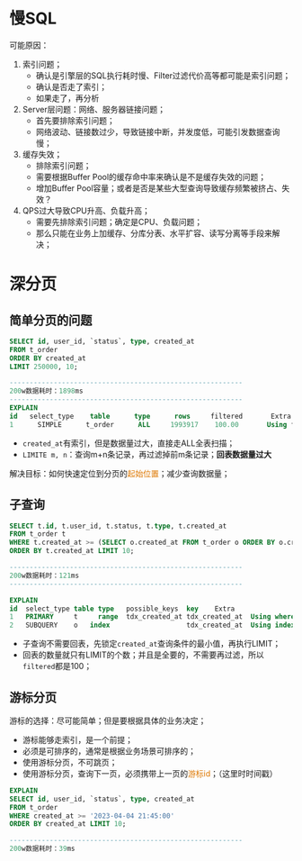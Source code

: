 
# 慢SQL

可能原因：
1. 索引问题；
	- 确认是引擎层的SQL执行耗时慢、Filter过滤代价高等都可能是索引问题；
	- 确认是否走了索引；
	- 如果走了，再分析
2. Server层问题：网络、服务器链接问题；
	- 首先要排除索引问题；
	- 网络波动、链接数过少，导致链接中断，并发度低，可能引发数据查询慢；
3. 缓存失效；
	- 排除索引问题；
	- 需要根据Buffer Pool的缓存命中率来确认是不是缓存失效的问题；
	- 增加Buffer Pool容量；或者是否是某些大型查询导致缓存频繁被挤占、失效？
4. QPS过大导致CPU升高、负载升高；
	- 需要先排除索引问题；确定是CPU、负载问题；
	- 那么只能在业务上加缓存、分库分表、水平扩容、读写分离等手段来解决；


# 深分页

## 简单分页的问题

```sql
SELECT id, user_id, `status`, type, created_at 
FROM t_order 
ORDER BY created_at 
LIMIT 250000, 10;

----------------------------------------------------------
200w数据耗时：1898ms
----------------------------------------------------------
EXPLAIN
id   select_type    table      type      rows     filtered       Extra
1	   SIMPLE	   t_order		ALL  	1993917	   100.00	    Using filesort
```

- `created_at`有索引，但是数据量过大，直接走ALL全表扫描；
- `LIMITE m, n`：查询m+n条记录，再过滤掉前m条记录；**回表数据量过大**

解决目标：如何快速定位到分页的<font color="#de7802">起始位置</font>；减少查询数据量；


## 子查询

```sql
SELECT t.id, t.user_id, t.status, t.type, t.created_at
FROM t_order t
WHERE t.created_at >= (SELECT o.created_at FROM t_order o ORDER BY o.created_at LIMIT 250000, 1) 
ORDER BY t.created_at LIMIT 10;

----------------------------------------------------------
200w数据耗时：121ms
----------------------------------------------------------

EXPLAIN
id  select_type table type   possible_keys  key    Extra
1   PRIMARY     t     range	 tdx_created_at	tdx_created_at  Using where
2   SUBQUERY    o	index	                tdx_created_at	Using index
```

- 子查询不需要回表，先锁定`created_at`查询条件的最小值，再执行LIMIT；
- 回表的数量就只有LIMIT的个数；并且是全要的，不需要再过滤，所以`filtered`都是100；

## 游标分页

游标的选择：尽可能简单；但是要根据具体的业务决定；

- 游标能够走索引，是一个前提；
- 必须是可排序的，通常是根据业务场景可排序的；
- 使用游标分页，不可跳页；
- 使用游标分页，查询下一页，必须携带上一页的<font color="#de7802">游标id</font>；（这里时时间戳）

```sql
EXPLAIN
SELECT id, user_id, `status`, type, created_at 
FROM t_order 
WHERE created_at >= '2023-04-04 21:45:00' 
ORDER BY created_at LIMIT 10;

----------------------------------------------------------
200w数据耗时：39ms
```

